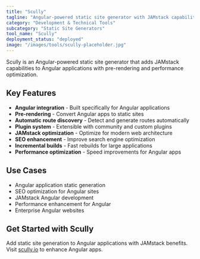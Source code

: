 ```yaml
---
title: "Scully"
tagline: "Angular-powered static site generator with JAMstack capabilities"
category: "Development & Technical Tools"
subcategory: "Static Site Generators"
tool_name: "Scully"
deployment_status: "deployed"
image: "/images/tools/scully-placeholder.jpg"
---
```

Scully is an Angular-powered static site generator that adds JAMstack capabilities to Angular applications with pre-rendering and performance optimization.

## Key Features

- **Angular integration** - Built specifically for Angular applications
- **Pre-rendering** - Convert Angular apps to static sites
- **Automatic route discovery** - Detect and generate routes automatically
- **Plugin system** - Extensible with community and custom plugins
- **JAMstack optimization** - Optimize for modern web architecture
- **SEO enhancement** - Improve search engine optimization
- **Incremental builds** - Fast rebuilds for large applications
- **Performance optimization** - Speed improvements for Angular apps

## Use Cases

- Angular application static generation
- SEO optimization for Angular sites
- JAMstack Angular development
- Performance enhancement for Angular
- Enterprise Angular websites

## Get Started with Scully

Add static site generation to Angular applications with JAMstack benefits. Visit [scully.io](https://scully.io) to enhance Angular apps.